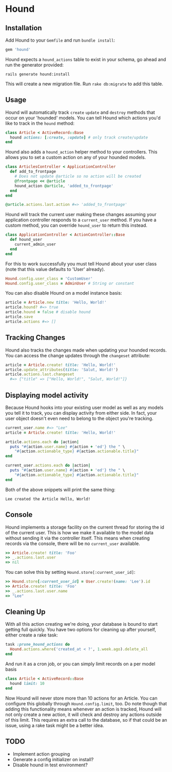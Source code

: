 # Hound

## Installation

Add Hound to your `Gemfile` and run `bundle install`:

```ruby
gem 'hound'
```

Hound expects a `hound_actions` table to exist in your schema, go ahead
and run the generator provided:

```
rails generate hound:install
```

This will create a new migration file. Run `rake db:migrate` to add
this table.

## Usage

Hound will automatically track `create` `update` and `destroy` methods that
occur on your 'hounded' models. You can tell Hound which actions you'd like
to track in the `hound` method:

```ruby
class Article < ActiveRecord::Base
  hound actions: [:create, :update] # only track create/update
end
```

Hound also adds a `hound_action` helper method to your controllers. This
allows you to set a custom action on any of your hounded models.

```ruby
class ArticlesController < ApplicationController
  def add_to_frontpage
    # Does not update @article so no action will be created
    @frontpage << @article
    hound_action @article, 'added_to_frontpage'
  end
end

@article.actions.last.action #=> 'added_to_frontpage'
```

Hound will track the current user making these changes assuming your
application controller responds to a `current_user` method. If you have a
custom method, you can override `hound_user` to return this instead.

```ruby
class ApplicationController < ActionController::Base
  def hound_user
    current_admin_user
  end
end
```

For this to work successfully you must tell Hound about your user class
(note that this value defaults to 'User' already).

```ruby
Hound.config.user_class = 'CustomUser'
Hound.config.user_class = AdminUser # String or constant
```

You can also disable Hound on a model instance basis:

```ruby
article = Article.new title: 'Hello, World!'
article.hound? #=> true
article.hound = false # disable hound
article.save
article.actions #=> []
```

## Tracking Changes

Hound also tracks the changes made when updating your hounded records. You
can access the change updates through the `changeset` attribute:

```ruby
article = Article.create! title: 'Hello, World!'
article.update_attributes(title: 'Salut, World!')
article.actions.last.changeset
  #=> {"title" => ["Hello, World!", "Salut, World!"]}
```

## Displaying model activity

Because Hound hooks into your existing user model as well as any models
you tell it to track, you can display activity from either side. In fact,
your user object doesn't even need to belong to the object you're tracking.

```ruby
current_user.name #=> "Lee"
article = Article.create! title: 'Hello, World!'

article.actions.each do |action|
  puts "#{action.user.name} #{action + 'ed'} the " \
    "#{action.actionable_type} #{action.actionable.title}"
end

current_user.actions.each do |action|
  puts "#{action.user.name} #{action + 'ed'} the " \
    "#{action.actionable_type} #{action.actionable.title}"
end
```

Both of the above snippets will print the same thing:

```
Lee created the Article Hello, World!
```

## Console

Hound implements a storage facility on the current thread for storing
the id of the current user. This is how we make it available to the model
data without sending it via the controller itself. This means when
creating records via the console, there will be no `current_user` available.

```ruby
>> Article.create! title: 'Foo'
>> _.actions.last.user
=> nil
```

You can solve this by setting `Hound.store[:current_user_id]`:

```ruby
>> Hound.store[:current_user_id] = User.create!(name: 'Lee').id
>> Article.create! title: 'Foo'
>> _.actions.last.user.name
=> "Lee"
```

## Cleaning Up

With all this action creating we're doing, your database is bound to start
getting full quickly. You have two options for cleaning up after yourself,
either create a rake task:

```ruby
task :prune_hound_actions do
  Hound.actions.where('created_at < ?', 1.week.ago).delete_all
end
```

And run it as a cron job, or you can simply limit records on a per model basis

```ruby
class Article < ActiveRecord::Base
  hound limit: 10
end
```

Now Hound will never store more than 10 actions for an Article. You can
configure this globally through `Hound.config.limit`, too. Do note though
that adding this functionality means whenever an action is tracked, Hound
will not only create a new action, it will check and destroy any actions
outside of this limit. This requires an extra call to the database, so if
that could be an issue, using a rake task might be a better idea.

## TODO

* Implement action grouping
* Generate a config initializer on install?
* Disable hound in test environment?
